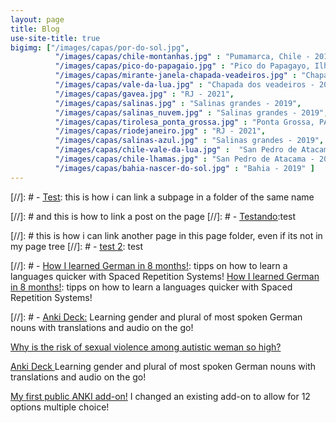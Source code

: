 ```yaml
---
layout: page
title: Blog
use-site-title: true
bigimg: ["/images/capas/por-do-sol.jpg",
          "/images/capas/chile-montanhas.jpg" : "Pumamarca, Chile - 2019",
          "/images/capas/pico-do-papagaio.jpg" : "Pico do Papagayo, Ilha Grande, RJ - 2021",
          "/images/capas/mirante-janela-chapada-veadeiros.jpg" : "Chapada dos veadeiros - 2021",
          "/images/capas/vale-da-lua.jpg" : "Chapada dos veadeiros - 2021",
          "/images/capas/gavea.jpg" : "RJ - 2021",
          "/images/capas/salinas.jpg" : "Salinas grandes - 2019",
          "/images/capas/salinas_nuvem.jpg" : "Salinas grandes - 2019",
          "/images/capas/tirolesa_ponta_grossa.jpg" : "Ponta Grossa, PA - 2021",
          "/images/capas/riodejaneiro.jpg" : "RJ - 2021",
          "/images/capas/salinas-azul.jpg" : "Salinas grandes - 2019",
          "/images/capas/chile-vale-da-lua.jpg" :  "San Pedro de Atacama - 2019",
          "/images/capas/chile-lhamas.jpg" : "San Pedro de Atacama - 2019",
          "/images/capas/bahia-nascer-do-sol.jpg" : "Bahia - 2019" ]
---
```

 

[//]: # - [<u>Test</u>](blog-post): this is how i can link a subpage in a folder of the same name

[//]: # and this is how to link a post on the page
[//]: # - [<u>Testando</u>](../_posts/2020-02-26-flake-it-till-you-make-it.md):test

[//]: # this is how i can link another page in this page folder, even if its not in my page tree
[//]: # - [<u>test 2</u>](books): test


[//]: # - [How I learned German in 8 months!](german): tipps on how to learn a languages quicker with Spaced Repetition Systems!
[How I learned German in 8 months!](german): tipps on how to learn a languages quicker with Spaced Repetition Systems!


[//]: # - [Anki Deck:](anki_deck) Learning gender and plural of most spoken German nouns with translations and audio on the go!


<a href="giselaortt.github.io/pages/travel/"> Why is the risk of sexual violence among autistic weman so high? </a>

<a href="https://giselaortt.github.io/pages/anki_deck/" > Anki Deck </a> Learning gender and plural of most spoken German nouns with translations and audio on the go!

[My first public ANKI add-on!](https://ankiweb.net/shared/info/1573325751) I changed an existing add-on to allow for 12 options multiple choice!
